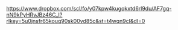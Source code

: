 https://www.dropbox.com/scl/fo/y07kpw4kugqkxtd6rl9du/AF7gq-nN9kPyHRvJBz46C_I?rlkey=5u0jnsfr65kouq90sk00vd85c&st=t4wqn9cl&dl=0
